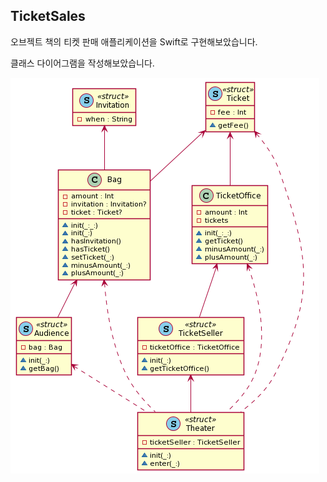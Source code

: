 ## TicketSales

오브젝트 책의 티켓 판매 애플리케이션을 Swift로 구현해보았습니다.

클래스 다이어그램을 작성해보았습니다.

![classDiagram](assets/classDiagram.png)
